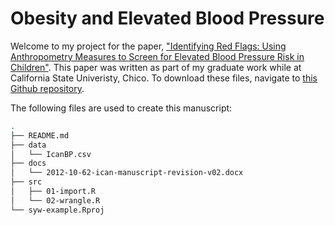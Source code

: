 Obesity and Elevated Blood Pressure 
=============

Welcome to my project for the paper, ["Identifying Red Flags: Using Anthropometry Measures to Screen for Elevated Blood Pressure Risk in Children"](https://journals.sagepub.com/doi/10.1177/1941406412470719). This paper was written as part of my graduate work while at California State Univeristy, Chico. 
To download these files, navigate to [this Github repository](https://github.com/mjfrigaard/syw-example). 

The following files are used to create this manuscript:


```sh
.
├── README.md
├── data
│   └── IcanBP.csv
├── docs
│   └── 2012-10-62-ican-manuscript-revision-v02.docx
├── src
│   ├── 01-import.R
│   └── 02-wrangle.R
└── syw-example.Rproj
```
